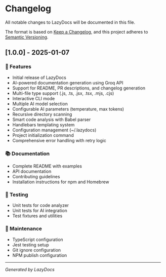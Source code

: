 # Changelog

All notable changes to LazyDocs will be documented in this file.

The format is based on [Keep a Changelog](https://keepachangelog.com/en/1.0.0/),
and this project adheres to [Semantic Versioning](https://semver.org/spec/v2.0.0.html).

## [1.0.0] - 2025-01-07

### 🚀 Features
- Initial release of LazyDocs
- AI-powered documentation generation using Groq API
- Support for README, PR descriptions, and changelog generation
- Multi-file type support (.js, .ts, .jsx, .tsx, .mjs, .cjs)
- Interactive CLI mode
- Multiple AI model selection
- Configurable AI parameters (temperature, max tokens)
- Recursive directory scanning
- Smart code analysis with Babel parser
- Handlebars templating system
- Configuration management (~/.lazydocs)
- Project initialization command
- Comprehensive error handling with retry logic

### 📚 Documentation
- Complete README with examples
- API documentation
- Contributing guidelines
- Installation instructions for npm and Homebrew

### 🧪 Testing
- Unit tests for code analyzer
- Unit tests for AI integration
- Test fixtures and utilities

### 🔧 Maintenance
- TypeScript configuration
- Jest testing setup
- Git ignore configuration
- NPM publish configuration

---

*Generated by LazyDocs*

